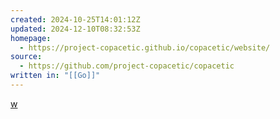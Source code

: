 ```yaml
---
created: 2024-10-25T14:01:12Z
updated: 2024-12-10T08:32:53Z
homepage:
  - https://project-copacetic.github.io/copacetic/website/
source:
  - https://github.com/project-copacetic/copacetic
written in: "[[Go]]"
---
```

[w]()